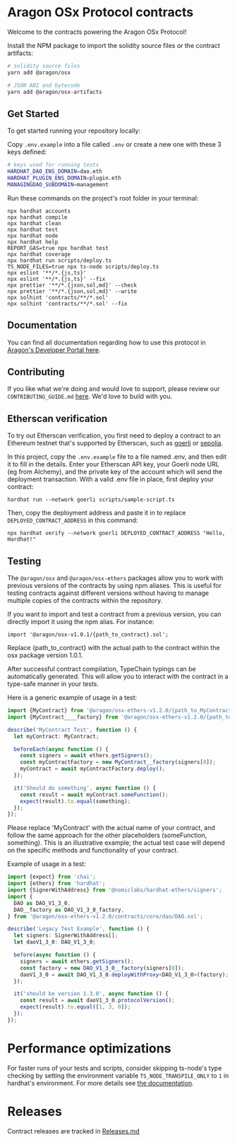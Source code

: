 # Aragon OSx Protocol contracts

Welcome to the contracts powering the Aragon OSx Protocol!

Install the NPM package to import the solidity source files or the contract artifacts:

```sh
# solidity source files
yarn add @aragon/osx

# JSON ABI and bytecode
yarn add @aragon/osx-artifacts
```

## Get Started

To get started running your repository locally:

Copy `.env.example` into a file called `.env` or create a new one with these 3 keys defined:

```sh
# keys used for running tests
HARDHAT_DAO_ENS_DOMAIN=dao.eth
HARDHAT_PLUGIN_ENS_DOMAIN=plugin.eth
MANAGINGDAO_SUBDOMAIN=management
```

Run these commands on the project's root folder in your terminal:

```shell
npx hardhat accounts
npx hardhat compile
npx hardhat clean
npx hardhat test
npx hardhat node
npx hardhat help
REPORT_GAS=true npx hardhat test
npx hardhat coverage
npx hardhat run scripts/deploy.ts
TS_NODE_FILES=true npx ts-node scripts/deploy.ts
npx eslint '**/*.{js,ts}'
npx eslint '**/*.{js,ts}' --fix
npx prettier '**/*.{json,sol,md}' --check
npx prettier '**/*.{json,sol,md}' --write
npx solhint 'contracts/**/*.sol'
npx solhint 'contracts/**/*.sol' --fix
```

## Documentation

You can find all documentation regarding how to use this protocol in [Aragon's Developer Portal here](https://devs.aragon.org).

## Contributing

If you like what we're doing and would love to support, please review our `CONTRIBUTING_GUIDE.md` [here](https://github.com/aragon/osx/blob/develop/CONTRIBUTION_GUIDE.md). We'd love to build with you.

## Etherscan verification

To try out Etherscan verification, you first need to deploy a contract to an Ethereum testnet that's supported by Etherscan, such as [goerli](https://goerli.etherscan.io) or [sepolia](https://sepolia.etherscan.io).

In this project, copy the `.env.example` file to a file named .env, and then edit it to fill in the details. Enter your Etherscan API key, your Goerli node URL (eg from Alchemy), and the private key of the account which will send the deployment transaction. With a valid .env file in place, first deploy your contract:

```shell
hardhat run --network goerli scripts/sample-script.ts
```

Then, copy the deployment address and paste it in to replace `DEPLOYED_CONTRACT_ADDRESS` in this command:

```shell
npx hardhat verify --network goerli DEPLOYED_CONTRACT_ADDRESS "Hello, Hardhat!"
```

## Testing

The `@aragon/osx` and `@aragon/osx-ethers` packages allow you to work with previous versions of the contracts by using npm aliases. This is useful for testing contracts against different versions without having to manage multiple copies of the contracts within the repository.

If you want to import and test a contract from a previous version, you can directly import it using the npm alias. For instance:

```solidity
import '@aragon/osx-v1.0.1/{path_to_contract}.sol';
```

Replace {path_to_contract} with the actual path to the contract within the osx package version 1.0.1.

After successful contract compilation, TypeChain typings can be automatically generated. This will allow you to interact with the contract in a type-safe manner in your tests.

Here is a generic example of usage in a test:

```ts
import {MyContract} from '@aragon/osx-ethers-v1.2.0/{path_to_MyContract}';
import {MyContract____factory} from '@aragon/osx-ethers-v1.2.0/{path_to_MyContract__factory}';

describe('MyContract Test', function () {
  let myContract: MyContract;

  beforeEach(async function () {
    const signers = await ethers.getSigners();
    const myContractFactory = new MyContract__factory(signers[0]);
    myContract = await myContractFactory.deploy();
  });

  it('Should do something', async function () {
    const result = await myContract.someFunction();
    expect(result).to.equal(something);
  });
});
```

Please replace 'MyContract' with the actual name of your contract, and follow the same approach for the other placeholders (someFunction, something). This is an illustrative example; the actual test case will depend on the specific methods and functionality of your contract.

Example of usage in a test:

```ts
import {expect} from 'chai';
import {ethers} from 'hardhat';
import {SignerWithAddress} from '@nomiclabs/hardhat-ethers/signers';
import {
  DAO as DAO_V1_3_0,
  DAO__factory as DAO_V1_3_0_factory,
} from '@aragon/osx-ethers-v1.2.0/contracts/core/dao/DAO.sol';

describe('Legacy Test Example', function () {
  let signers: SignerWithAddress[];
  let daoV1_3_0: DAO_V1_3_0;

  before(async function () {
    signers = await ethers.getSigners();
    const factory = new DAO_V1_3_0__factory(signers[0]);
    daoV1_3_0 = await DAO_V1_3_0.deployWithProxy<DAO_V1_3_0>(factory);
  });

  it('should be version 1.3.0', async function () {
    const result = await daoV1_3_0.protocolVersion();
    expect(result).to.equal([1, 3, 0]);
  });
});
```

# Performance optimizations

For faster runs of your tests and scripts, consider skipping ts-node's type checking by setting the environment variable `TS_NODE_TRANSPILE_ONLY` to `1` in hardhat's environment. For more details see [the documentation](https://hardhat.org/guides/typescript.html#performance-optimizations).

# Releases

Contract releases are tracked in [Releases.md](Releases.md)

```

```
